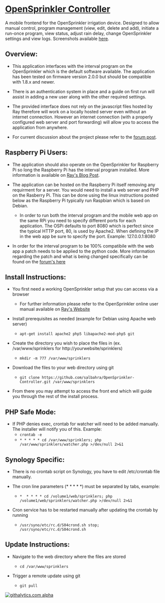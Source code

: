 [OpenSprinkler Controller](http://salbahra.github.io/OpenSprinkler-Controller)
========================

A mobile frontend for the OpenSprinkler irrigation device. Designed to allow manual control, program management (view, edit, delete and add), initiate a run-once program, view status, adjust rain delay, change OpenSprinkler settings and view logs. Screenshots available [here](http://albahra.com/journal/2013/06/opensprinkler-with-custom-web-app).

Overview:
---------

+ This application interfaces with the interval program on the OpenSprinkler which is the default software available. The application has been tested on firmware version 2.0.0 but should be compatible with 1.8.x and newer.

+ There is an authentication system in place and a guide on first run will assist in adding a new user along with the other required settings.

+ The provided interface does not rely on the javascript files hosted by Ray therefore will work on a locally hosted server even without an internet connection. However an internet connection (with a properly configured web server and port forwarding) will allow you to access the application from anywhere.

+ For current discussion about the project please refer to the [forum post](http://rayshobby.net/phpBB3/viewtopic.php?f=2&t=154). 

Raspberry Pi Users:
-------------------

+ The application should also operate on the OpenSprinkler for Raspberry Pi so long the Raspberry Pi has the interval program installed. More information is available on  [Ray's Blog Post](http://rayshobby.net/?p=6339).

+ The application can be hosted on the Raspberry Pi itself removing any requirment for a server. You would need to install a web server and PHP on the Rasberry Pi. This can be done using the linux instructions posted below as the Raspberry Pi typically run Raspbian which is based on Debian.
  + In order to run both the interval program and the mobile web app on the same RPi you need to specify different ports for each application. The OSPi defaults to port 8080 which is perfect since the typical HTTP port, 80, is used by Apache2. When defining the IP in the web app be sure to specify the port. Example: 127.0.0.1:8080

+ In order for the interval program to be 100% compatibile with the web app a patch needs to be applied to the python code. More information regarding the patch and what is being changed specifically can be found on the [forum's here](http://rayshobby.net/phpBB3/viewtopic.php?f=2&t=154&start=40#p781)

Install Instructions:
---------------------

+ You first need a working OpenSprinkler setup that you can access via a browser
  + For further information please refer to the OpenSprinkler online user manual available on [Ray's Website](http://rayshobby.net/?page_id=192)

+ Install prerequisites as needed (example for Debian using Apache web server)
  + ```apt-get install apache2 php5 libapache2-mod-php5 git``` 

+ Create the directory you wish to place the files in (ex. /var/www/sprinklers for http://yourwebsite/sprinklers)
  + ```mkdir -m 777 /var/www/sprinklers```

+ Download the files to your web directory using git
  + ```git clone https://github.com/salbahra/OpenSprinkler-Controller.git /var/www/sprinklers```

+ From there you may attempt to access the front end which will guide you through the rest of the install process.

PHP Safe Mode:
--------------

+ If PHP denies exec, crontab for watcher will need to be added manually. The installer will notify you of this. Example:
  +  ```crontab -e```
  +  ```* * * * * cd /var/www/sprinklers; php /var/www/sprinklers/watcher.php >/dev/null 2>&1```

Synology Specific:
------------------

+ There is no crontab script on Synology, you have to edit /etc/crontab file manually.

+ The cron line parameters (* * * * *) must be separated by tabs, example:
  + ```*  * * * * cd /volume1/web/sprinklers; php /volume1/web/sprinklers/watcher.php >/dev/null 2>&1```

+ Cron service has to be restarted manually after updating the crontab by running
  + ```/usr/syno/etc/rc.d/S04crond.sh stop; /usr/syno/etc/rc.d/S04crond.sh```

Update Instructions:
--------------------

+ Navigate to the web directory where the files are stored
  + ```cd /var/www/sprinklers```

+ Trigger a remote update using git
  + ```git pull```

[![githalytics.com alpha](https://cruel-carlota.pagodabox.com/87d3c8783710e88024be2bf608fe8195 "githalytics.com")](http://githalytics.com/salbahra/OpenSprinkler-Controller)
